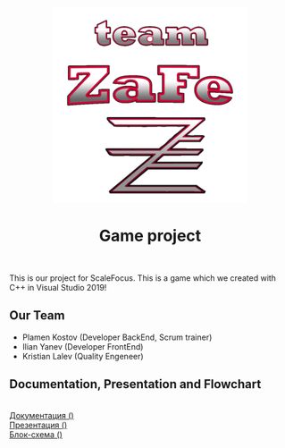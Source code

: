 <p align="center">
<img src="https://github.com/PKKostov18/Musala-Soft-Project/blob/main/Logo.png" width="350" height="350">  
  
<h1 align="center">Game project </h1>
</p>
<br>

This is our project for ScaleFocus. This is a game which we created with C++ in Visual Studio 2019!

## Our Team

- Plamen Kostov (Developer BackEnd, Scrum trainer)
- Ilian Yanev (Developer FrontEnd)
- Kristian Lalev (Quality Engeneer)

## Documentation, Presentation and Flowchart
<br>
<a href = >Документация () </a>
<br>
<a href = > Презентация () </a>
<br>
<a href = > Блок-схема () </a>
</center>

